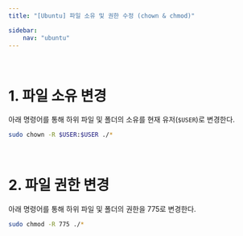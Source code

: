 ```yaml
---
title: "[Ubuntu] 파일 소유 및 권한 수정 (chown & chmod)"

sidebar:
    nav: "ubuntu"
---
```


<br/>

# 1. 파일 소유 변경

아래 명령어를 통해 하위 파일 및 폴더의 소유를 현재 유저(`$USER`)로 변경한다.

```bash
sudo chown -R $USER:$USER ./*
```

<br/>


# 2. 파일 권한 변경

아래 명령어를 통해 하위 파일 및 폴더의 권한을 775로 변경한다.

```bash
sudo chmod -R 775 ./*
```

<br/>